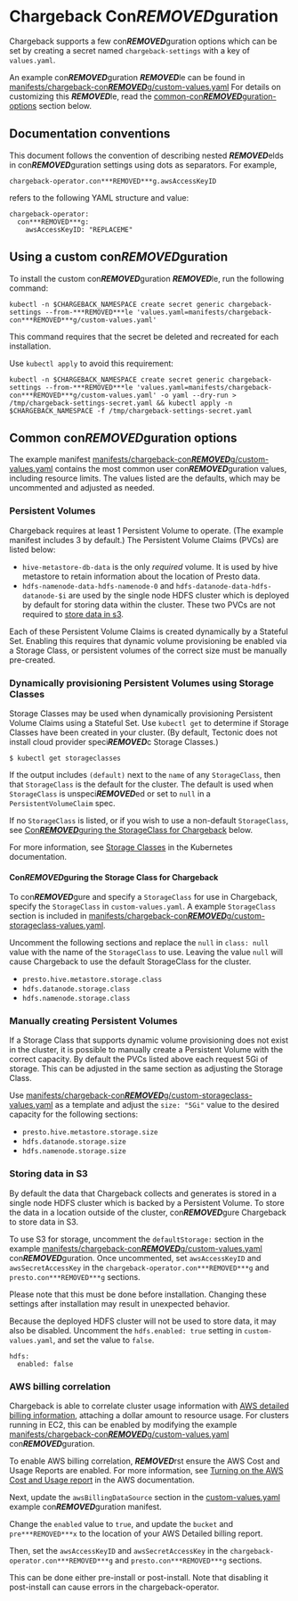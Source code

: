 # Chargeback Con***REMOVED***guration

Chargeback supports a few con***REMOVED***guration options which can be set by creating a secret named `chargeback-settings` with a key of `values.yaml`.

An example con***REMOVED***guration ***REMOVED***le can be found in [manifests/chargeback-con***REMOVED***g/custom-values.yaml][example-con***REMOVED***g] For details on customizing this ***REMOVED***le, read the [common-con***REMOVED***guration-options](#common-con***REMOVED***guration-options) section below.

## Documentation conventions

This document follows the convention of describing nested ***REMOVED***elds in con***REMOVED***guration settings using dots as separators. For example,

```
chargeback-operator.con***REMOVED***g.awsAccessKeyID
```

refers to the following YAML structure and value:

```
chargeback-operator:
  con***REMOVED***g:
    awsAccessKeyID: "REPLACEME"
```

## Using a custom con***REMOVED***guration

To install the custom con***REMOVED***guration ***REMOVED***le, run the following command:

```
kubectl -n $CHARGEBACK_NAMESPACE create secret generic chargeback-settings --from-***REMOVED***le 'values.yaml=manifests/chargeback-con***REMOVED***g/custom-values.yaml'
```

This command requires that the secret be deleted and recreated for each installation.

Use `kubectl apply` to avoid this requirement:

```
kubectl -n $CHARGEBACK_NAMESPACE create secret generic chargeback-settings --from-***REMOVED***le 'values.yaml=manifests/chargeback-con***REMOVED***g/custom-values.yaml' -o yaml --dry-run > /tmp/chargeback-settings-secret.yaml && kubectl apply -n $CHARGEBACK_NAMESPACE -f /tmp/chargeback-settings-secret.yaml
```

## Common con***REMOVED***guration options

The example manifest [manifests/chargeback-con***REMOVED***g/custom-values.yaml][example-con***REMOVED***g] contains the most common user con***REMOVED***guration values, including resource limits. The values listed are the defaults, which may be uncommented and adjusted as needed.

### Persistent Volumes

Chargeback requires at least 1 Persistent Volume to operate. (The example manifest includes 3 by default.) The Persistent Volume Claims (PVCs) are listed below:

- `hive-metastore-db-data` is the only _required_ volume. It is used by
  hive metastore to retain information about the location of Presto data.
- `hdfs-namenode-data-hdfs-namenode-0` and `hdfs-datanode-data-hdfs-datanode-$i`
   are used by the single node HDFS cluster which is deployed by default for
   storing data within the cluster. These two PVCs are not required to [store data in s3](#storing-data-in-s3).

Each of these Persistent Volume Claims is created dynamically by a Stateful Set. Enabling this requires that dynamic volume provisioning be enabled via a Storage Class, or persistent volumes of the correct size must be manually pre-created.

### Dynamically provisioning Persistent Volumes using Storage Classes

Storage Classes may be used when dynamically provisioning Persistent Volume Claims using a Stateful Set. Use `kubectl get` to determine if Storage Classes have been created in your cluster. (By default, Tectonic does not install cloud provider speci***REMOVED***c
Storage Classes.)

```
$ kubectl get storageclasses
```

If the output includes `(default)` next to the `name` of any `StorageClass`, then that `StorageClass` is the default for the cluster. The default is used when `StorageClass` is unspeci***REMOVED***ed or set to `null` in a `PersistentVolumeClaim` spec.

If no `StorageClass` is listed, or if you wish to use a non-default `StorageClass`, see [Con***REMOVED***guring the StorageClass for Chargeback](#con***REMOVED***guring-the-storageclass-for-chargeback) below.

For more information, see [Storage Classes][storage-classes] in the Kubernetes documentation.

#### Con***REMOVED***guring the Storage Class for Chargeback

To con***REMOVED***gure and specify a `StorageClass` for use in Chargeback, specify the `StorageClass` in `custom-values.yaml`. A example `StorageClass` section is included in [manifests/chargeback-con***REMOVED***g/custom-storageclass-values.yaml][example-storage-con***REMOVED***g].

Uncomment the following sections and replace the `null` in `class: null` value with the name of the `StorageClass` to use. Leaving the value `null` will cause Chargeback to use the default StorageClass for the cluster.

- `presto.hive.metastore.storage.class`
- `hdfs.datanode.storage.class`
- `hdfs.namenode.storage.class`

### Manually creating Persistent Volumes

If a Storage Class that supports dynamic volume provisioning does not exist in the cluster, it is possible to manually create a Persistent Volume with the correct capacity. By default the PVCs listed above each request 5Gi of storage. This can be adjusted in the same section as adjusting the Storage Class.

Use [manifests/chargeback-con***REMOVED***g/custom-storageclass-values.yaml][example-storage-con***REMOVED***g] as a template and adjust the `size: "5Gi"` value to the desired capacity for the following sections:

- `presto.hive.metastore.storage.size`
- `hdfs.datanode.storage.size`
- `hdfs.namenode.storage.size`

### Storing data in S3

By default the data that Chargeback collects and generates is stored in a single node HDFS cluster which is backed by a Persistent Volume. To store the data in a location outside of the cluster, con***REMOVED***gure Chargeback to store data in S3.

To use S3 for storage, uncomment the `defaultStorage:` section in the example
[manifests/chargeback-con***REMOVED***g/custom-values.yaml][example-con***REMOVED***g] con***REMOVED***guration.
Once uncommented, set `awsAccessKeyID` and `awsSecretAccessKey` in the `chargeback-operator.con***REMOVED***g` and `presto.con***REMOVED***g` sections.

Please note that this must be done before installation. Changing these settings after installation may result in unexpected behavior.

Because the deployed HDFS cluster will not be used to store data, it may also be disabled. Uncomment the `hdfs.enabled: true` setting in `custom-values.yaml`, and set the
value to `false`.

```
hdfs:
  enabled: false
```

### AWS billing correlation

Chargeback is able to correlate cluster usage information with [AWS detailed billing information][AWS-billing], attaching a dollar amount to resource usage. For clusters running in EC2, this can be enabled by modifying the example [manifests/chargeback-con***REMOVED***g/custom-values.yaml][example-con***REMOVED***g] con***REMOVED***guration.

To enable AWS billing correlation, ***REMOVED***rst ensure the AWS Cost and Usage Reports
are enabled. For more information, see [Turning on the AWS Cost and Usage report][enable-aws-billing] in the AWS documentation.

Next, update the `awsBillingDataSource` section in the [custom-values.yaml][example-con***REMOVED***g] example con***REMOVED***guration manifest.

Change the `enabled` value to `true`, and update the `bucket` and `pre***REMOVED***x` to the location of your AWS Detailed billing report.  

Then, set the `awsAccessKeyID` and `awsSecretAccessKey` in the `chargeback-operator.con***REMOVED***g` and `presto.con***REMOVED***g` sections.

This can be done either pre-install or post-install. Note that disabling it post-install can cause errors in the chargeback-operator.

[AWS-billing]: https://docs.aws.amazon.com/awsaccountbilling/latest/aboutv2/billing-reports-costusage.html
[enable-aws-billing]: https://docs.aws.amazon.com/awsaccountbilling/latest/aboutv2/billing-reports-gettingstarted-turnonreports.html
[example-con***REMOVED***g]: ../manifests/chargeback-con***REMOVED***g/custom-values.yaml
[example-storage-con***REMOVED***g]: ../manifests/chargeback-con***REMOVED***g/custom-storageclass-values.yaml
[storage-classes]: https://kubernetes.io/docs/concepts/storage/storage-classes/
